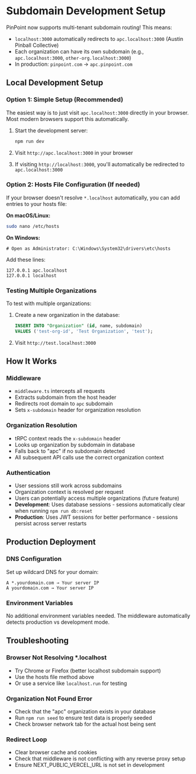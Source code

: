 # Subdomain Development Setup

PinPoint now supports multi-tenant subdomain routing! This means:

- `localhost:3000` automatically redirects to `apc.localhost:3000` (Austin Pinball Collective)
- Each organization can have its own subdomain (e.g., `apc.localhost:3000`, `other-org.localhost:3000`)
- In production: `pinpoint.com` → `apc.pinpoint.com`

## Local Development Setup

### Option 1: Simple Setup (Recommended)

The easiest way is to just visit `apc.localhost:3000` directly in your browser. Most modern browsers support this automatically.

1. Start the development server:

   ```bash
   npm run dev
   ```

2. Visit `http://apc.localhost:3000` in your browser

3. If visiting `http://localhost:3000`, you'll automatically be redirected to `apc.localhost:3000`

### Option 2: Hosts File Configuration (If needed)

If your browser doesn't resolve `*.localhost` automatically, you can add entries to your hosts file:

**On macOS/Linux:**

```bash
sudo nano /etc/hosts
```

**On Windows:**

```
# Open as Administrator: C:\Windows\System32\drivers\etc\hosts
```

Add these lines:

```
127.0.0.1 apc.localhost
127.0.0.1 localhost
```

### Testing Multiple Organizations

To test with multiple organizations:

1. Create a new organization in the database:

   ```sql
   INSERT INTO "Organization" (id, name, subdomain)
   VALUES ('test-org-id', 'Test Organization', 'test');
   ```

2. Visit `http://test.localhost:3000`

## How It Works

### Middleware

- `middleware.ts` intercepts all requests
- Extracts subdomain from the host header
- Redirects root domain to `apc` subdomain
- Sets `x-subdomain` header for organization resolution

### Organization Resolution

- tRPC context reads the `x-subdomain` header
- Looks up organization by subdomain in database
- Falls back to "apc" if no subdomain detected
- All subsequent API calls use the correct organization context

### Authentication

- User sessions still work across subdomains
- Organization context is resolved per request
- Users can potentially access multiple organizations (future feature)
- **Development**: Uses database sessions - sessions automatically clear when running `npm run db:reset`
- **Production**: Uses JWT sessions for better performance - sessions persist across server restarts

## Production Deployment

### DNS Configuration

Set up wildcard DNS for your domain:

```
A *.yourdomain.com → Your server IP
A yourdomain.com → Your server IP
```

### Environment Variables

No additional environment variables needed. The middleware automatically detects production vs development mode.

## Troubleshooting

### Browser Not Resolving \*.localhost

- Try Chrome or Firefox (better localhost subdomain support)
- Use the hosts file method above
- Or use a service like `localhost.run` for testing

### Organization Not Found Error

- Check that the "apc" organization exists in your database
- Run `npm run seed` to ensure test data is properly seeded
- Check browser network tab for the actual host being sent

### Redirect Loop

- Clear browser cache and cookies
- Check that middleware is not conflicting with any reverse proxy setup
- Ensure NEXT_PUBLIC_VERCEL_URL is not set in development
